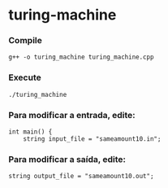 # turing-machine

### Compile
    g++ -o turing_machine turing_machine.cpp

### Execute
    ./turing_machine

### Para modificar a entrada, edite:

    int main() {
        string input_file = "sameamount10.in";
    
### Para modificar a saída, edite:
    string output_file = "sameamount10.out";
